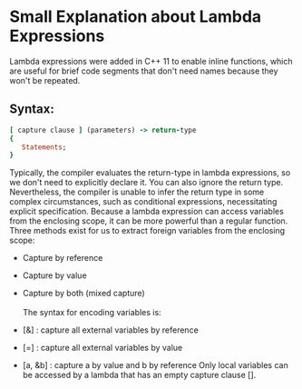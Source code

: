 # Small Explanation about Lambda Expressions
Lambda expressions were added in C++ 11 to enable inline functions, which are useful for brief code segments that don't need names because they won't be repeated.
## Syntax:
```ruby
[ capture clause ] (parameters) -> return-type  
{   
   Statements; 
} 
```
Typically, the compiler evaluates the return-type in lambda expressions, so we don't need to explicitly declare it. You can also ignore the return type.  Nevertheless, the compiler is unable to infer the return type in some complex circumstances, such as conditional expressions, necessitating explicit specification. 
Because a lambda expression can access variables from the enclosing scope, it can be more powerful than a regular function. Three methods exist for us to extract foreign variables from the enclosing scope: 
- Capture by reference 
- Capture by value 
- Capture by both (mixed capture)<br /> <br />
The syntax for encoding variables is:

- [&] : capture all external variables by reference 
- [=] : capture all external variables by value 
- [a, &b] : capture a by value and b by reference
Only local variables can be accessed by a lambda that has an empty capture clause []. 

